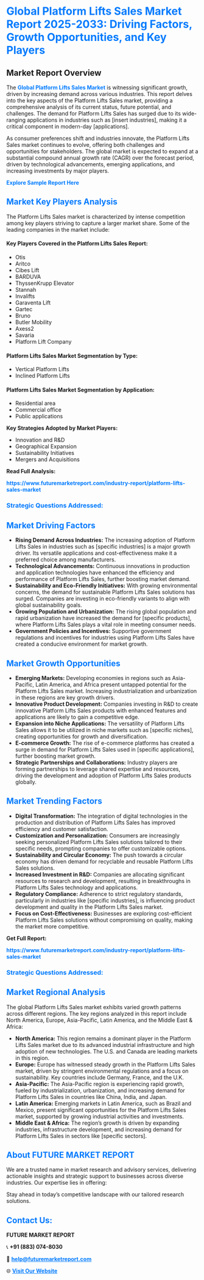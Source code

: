 <h1 style="color: #007BFF;">Global Platform Lifts Sales Market Report 2025-2033: Driving Factors, Growth Opportunities, and Key Players</h1>

<section id="overview">
<h2>Market Report Overview</h2>
<p>The <a href="https://www.futuremarketreport.com/industry-report/platform-lifts-sales-market" style="color: #007BFF; text-decoration: none;"><strong>Global Platform Lifts Sales Market</strong></a> is witnessing significant growth, driven by increasing demand across various industries. This report delves into the key aspects of the Platform Lifts Sales market, providing a comprehensive analysis of its current status, future potential, and challenges. The demand for Platform Lifts Sales has surged due to its wide-ranging applications in industries such as [insert industries], making it a critical component in modern-day [applications].</p>
<p>As consumer preferences shift and industries innovate, the Platform Lifts Sales market continues to evolve, offering both challenges and opportunities for stakeholders. The global market is expected to expand at a substantial compound annual growth rate (CAGR) over the forecast period, driven by technological advancements, emerging applications, and increasing investments by major players.</p>
</section>

<section id="overview">
<p><a href="https://www.futuremarketreport.com/request-sample/reportId=109395" style="color: #007BFF; text-decoration: none;"><strong>Explore Sample Report Here</strong></a></p>
</section>

<section id="key-players">
<h2 style="color: #007BFF;">Market Key Players Analysis</h2>
<p>The Platform Lifts Sales market is characterized by intense competition among key players striving to capture a larger market share. Some of the leading companies in the market include:</p>
<h4>Key Players Covered in the Platform Lifts Sales Report:</h4>
<ul><li>Otis</li><li>Aritco</li><li>Cibes Lift</li><li>BARDUVA</li><li>ThyssenKrupp Elevator</li><li>Stannah</li><li>Invalifts</li><li>Garaventa Lift</li><li>Gartec</li><li>Bruno</li><li>Butler Mobility</li><li>Axess2</li><li>Savaria</li><li>Platform Lift Company</li></ul>
<h4>Platform Lifts Sales Market Segmentation by Type:</h4>
<ul><li>Vertical Platform Lifts</li><li>Inclined Platform Lifts</li></ul>

<h4>Platform Lifts Sales Market Segmentation by Application:</h4>
<ul><li>Residential area</li><li>Commercial office</li><li>Public applications</li></ul>
<p><strong>Key Strategies Adopted by Market Players:</strong></p>
<ul>
<li>Innovation and R&D</li>
<li>Geographical Expansion</li>
<li>Sustainability Initiatives</li>
<li>Mergers and Acquisitions</li>
</ul>
</section>

<section>
<p><strong>Read Full Analysis: </strong></p><a href="https://www.futuremarketreport.com/industry-report/platform-lifts-sales-market" style="color: #007BFF; text-decoration: none;"><strong>https://www.futuremarketreport.com/industry-report/platform-lifts-sales-market</strong></a>
<h3 style="color: #007BFF;">Strategic Questions Addressed:</h3>
</section>

<section id="driving-factors">
<h2 style="color: #007BFF;">Market Driving Factors</h2>
<ul>
<li><strong>Rising Demand Across Industries:</strong> The increasing adoption of Platform Lifts Sales in industries such as [specific industries] is a major growth driver. Its versatile applications and cost-effectiveness make it a preferred choice among manufacturers.</li>
<li><strong>Technological Advancements:</strong> Continuous innovations in production and application technologies have enhanced the efficiency and performance of Platform Lifts Sales, further boosting market demand.</li>
<li><strong>Sustainability and Eco-Friendly Initiatives:</strong> With growing environmental concerns, the demand for sustainable Platform Lifts Sales solutions has surged. Companies are investing in eco-friendly variants to align with global sustainability goals.</li>
<li><strong>Growing Population and Urbanization:</strong> The rising global population and rapid urbanization have increased the demand for [specific products], where Platform Lifts Sales plays a vital role in meeting consumer needs.</li>
<li><strong>Government Policies and Incentives:</strong> Supportive government regulations and incentives for industries using Platform Lifts Sales have created a conducive environment for market growth.</li>
</ul>
</section>

<section id="growth-opportunities">
<h2 style="color: #007BFF;">Market Growth Opportunities</h2>
<ul>
<li><strong>Emerging Markets:</strong> Developing economies in regions such as Asia-Pacific, Latin America, and Africa present untapped potential for the Platform Lifts Sales market. Increasing industrialization and urbanization in these regions are key growth drivers.</li>
<li><strong>Innovative Product Development:</strong> Companies investing in R&D to create innovative Platform Lifts Sales products with enhanced features and applications are likely to gain a competitive edge.</li>
<li><strong>Expansion into Niche Applications:</strong> The versatility of Platform Lifts Sales allows it to be utilized in niche markets such as [specific niches], creating opportunities for growth and diversification.</li>
<li><strong>E-commerce Growth:</strong> The rise of e-commerce platforms has created a surge in demand for Platform Lifts Sales used in [specific applications], further boosting market growth.</li>
<li><strong>Strategic Partnerships and Collaborations:</strong> Industry players are forming partnerships to leverage shared expertise and resources, driving the development and adoption of Platform Lifts Sales products globally.</li>
</ul>
</section>

<section id="trending-factors">
<h2 style="color: #007BFF;">Market Trending Factors</h2>
<ul>
<li><strong>Digital Transformation:</strong> The integration of digital technologies in the production and distribution of Platform Lifts Sales has improved efficiency and customer satisfaction.</li>
<li><strong>Customization and Personalization:</strong> Consumers are increasingly seeking personalized Platform Lifts Sales solutions tailored to their specific needs, prompting companies to offer customizable options.</li>
<li><strong>Sustainability and Circular Economy:</strong> The push towards a circular economy has driven demand for recyclable and reusable Platform Lifts Sales solutions.</li>
<li><strong>Increased Investment in R&D:</strong> Companies are allocating significant resources to research and development, resulting in breakthroughs in Platform Lifts Sales technology and applications.</li>
<li><strong>Regulatory Compliance:</strong> Adherence to strict regulatory standards, particularly in industries like [specific industries], is influencing product development and quality in the Platform Lifts Sales market.</li>
<li><strong>Focus on Cost-Effectiveness:</strong> Businesses are exploring cost-efficient Platform Lifts Sales solutions without compromising on quality, making the market more competitive.</li>
</ul>
</section>

<section>
<p><strong>Get Full Report: </strong></p><a href="https://www.futuremarketreport.com/industry-report/platform-lifts-sales-market" style="color: #007BFF; text-decoration: none;"><strong>https://www.futuremarketreport.com/industry-report/platform-lifts-sales-market</strong></a>
<h3 style="color: #007BFF;">Strategic Questions Addressed:</h3>
</section>


<section id="regional-analysis">
<h2 style="color: #007BFF;">Market Regional Analysis</h2>
<p>The global Platform Lifts Sales market exhibits varied growth patterns across different regions. The key regions analyzed in this report include North America, Europe, Asia-Pacific, Latin America, and the Middle East & Africa:</p>
<ul>
<li><strong>North America:</strong> This region remains a dominant player in the Platform Lifts Sales market due to its advanced industrial infrastructure and high adoption of new technologies. The U.S. and Canada are leading markets in this region.</li>
<li><strong>Europe:</strong> Europe has witnessed steady growth in the Platform Lifts Sales market, driven by stringent environmental regulations and a focus on sustainability. Key countries include Germany, France, and the U.K.</li>
<li><strong>Asia-Pacific:</strong> The Asia-Pacific region is experiencing rapid growth, fueled by industrialization, urbanization, and increasing demand for Platform Lifts Sales in countries like China, India, and Japan.</li>
<li><strong>Latin America:</strong> Emerging markets in Latin America, such as Brazil and Mexico, present significant opportunities for the Platform Lifts Sales market, supported by growing industrial activities and investments.</li>
<li><strong>Middle East & Africa:</strong> The region’s growth is driven by expanding industries, infrastructure development, and increasing demand for Platform Lifts Sales in sectors like [specific sectors].</li>
</ul>
</section>

<footer>
<h2 style="color: #007BFF;">About FUTURE MARKET REPORT</h2>
<p>We are a trusted name in market research and advisory services, delivering actionable insights and strategic support to businesses across diverse industries. Our expertise lies in offering:</p>

<p>Stay ahead in today’s competitive landscape with our tailored research solutions.</p>

<h2 style="color: #007BFF;">Contact Us:</h2>
<p><strong>FUTURE MARKET REPORT</strong></p>
<p>📞 <strong>+91 (883) 074-8030</strong></p>
<p>📧 <strong><a href="mailto:help@futuremarketreport.com" style="color: #007BFF;">help@futuremarketreport.com</a></strong></p>
<p>🌐 <strong><a href="https://www.futuremarketreport.com/" style="color: #007BFF;">Visit Our Website</a></strong></p>
</footer>